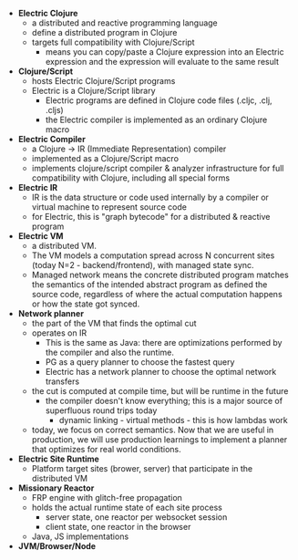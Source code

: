 - **Electric Clojure**
	- a distributed and reactive programming language
	- define a distributed program in Clojure
	- targets full compatibility with Clojure/Script
		- means you can copy/paste a Clojure expression into an Electric expression and the expression will evaluate to the same result
- **Clojure/Script**
	- hosts Electric Clojure/Script programs
	- Electric is a Clojure/Script library
		- Electric programs are defined in Clojure code files (.cljc, .clj, .cljs)
		- the Electric compiler is implemented as an ordinary Clojure macro
- **Electric Compiler**
	- a Clojure -> IR (Immediate Representation) compiler
	- implemented as a Clojure/Script macro
	- implements clojure/script compiler & analyzer infrastructure for full compatibility with Clojure, including all special forms
- **Electric IR**
	- IR is the data structure or code used internally by a compiler or virtual machine to represent source code
	- for Electric, this is "graph bytecode" for a distributed & reactive program
- **Electric VM**
	- a distributed VM.
	- The VM models a computation spread across N concurrent sites (today N=2 - backend/frontend), with managed state sync.
	- Managed network means the concrete distributed program matches the semantics of the intended abstract program as defined the source code, regardless of where the actual computation happens or how the state got synced.
- **Network planner**
	- the part of the VM that finds the optimal cut
	- operates on IR
		- This is the same as Java: there are optimizations performed by the compiler and also the runtime.
		- PG as a query planner to choose the fastest query
		- Electric has a network planner to choose the optimal network transfers
	- the cut is computed at compile time, but will be runtime in the future
		- the compiler doesn't know everything; this is a major source of superfluous round trips today
			- dynamic linking - virtual methods - this is how lambdas work
	- today, we focus on correct semantics. Now that we are useful in production, we will use production learnings to implement a planner that optimizes for real world conditions.
- **Electric Site Runtime**
	- Platform target sites (brower, server) that participate in the distributed VM
- **Missionary Reactor**
	- FRP engine with glitch-free propagation
	- holds the actual runtime state of each site process
		- server state, one reactor per websocket session
		- client state, one reactor in the browser
	- Java, JS implementations
- **JVM/Browser/Node**